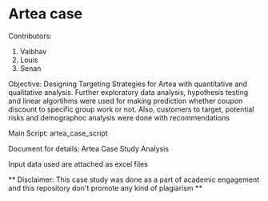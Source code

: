 # Artea case

Contributors:
1. Vaibhav
2. Louis
3. Senan

Objective: Designing Targeting Strategies for Artea with quantitative and qualitative analysis. Further exploratory data analysis, hypothesis testing and linear algortihms were used for making prediction whether coupon discount to specific group work or not. Also, customers to target, potential risks and demographoc analysis were done with recommendations

Main Script: artea_case_script

Document for details: Artea Case Study Analysis

Input data used are attached as excel files

** Disclaimer: This case study was done as a part of academic engagement and this repository don't promote any kind of plagiarism **
